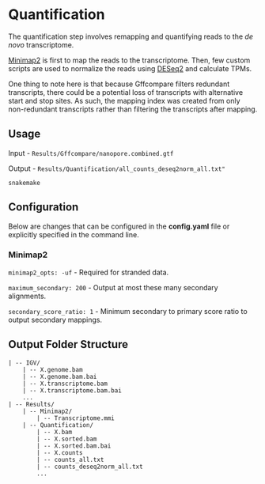 # Quantification

The quantification step involves remapping and quantifying reads to the *de novo* transcriptome.

[Minimap2](https://github.com/lh3/minimap2) is first to map the reads to the transcriptome. Then, few custom scripts are used to normalize the reads using [DESeq2](https://bioconductor.org/packages/release/bioc/html/DESeq2.html) and calculate TPMs.

One thing to note here is that because Gffcompare filters redundant transcripts, there could be a potential loss of transcripts with alternative start and stop sites. As such, the mapping index was created from only non-redundant transcripts rather than filtering the transcripts after mapping.  

## Usage

Input - `Results/Gffcompare/nanopore.combined.gtf`

Output - `Results/Quantification/all_counts_deseq2norm_all.txt"`

`snakemake`

## Configuration

Below are changes that can be configured in the **config.yaml** file or explicitly specified in the command line.

### Minimap2

`minimap2_opts: -uf` - Required for stranded data.

`maximum_secondary: 200` - Output at most these many secondary alignments.

`secondary_score_ratio: 1` -  Minimum secondary to primary score ratio to output secondary mappings.

## Output Folder Structure

```
| -- IGV/
    | -- X.genome.bam
    | -- X.genome.bam.bai
    | -- X.transcriptome.bam
    | -- X.transcriptome.bam.bai
    ...
| -- Results/
    | -- Minimap2/
        | -- Transcriptome.mmi
    | -- Quantification/
        | -- X.bam
        | -- X.sorted.bam
        | -- X.sorted.bam.bai
        | -- X.counts
        | -- counts_all.txt
        | -- counts_deseq2norm_all.txt
        ...
```
